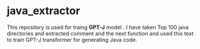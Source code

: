 # java_extractor
This repository is used for traing **GPT-J** model . I have taken Top 100 java directories and extracted comment and the next function and used this text to 
train GPT-J transformer for generating Java code.
